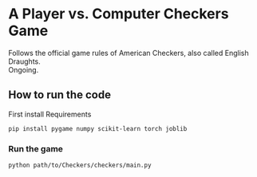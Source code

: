 # A Player vs. Computer Checkers Game

Follows the official game rules of American Checkers, also called English Draughts. \
Ongoing.

## How to run the code

First install Requirements

```
pip install pygame numpy scikit-learn torch joblib
```

### Run the game

```
python path/to/Checkers/checkers/main.py
```
